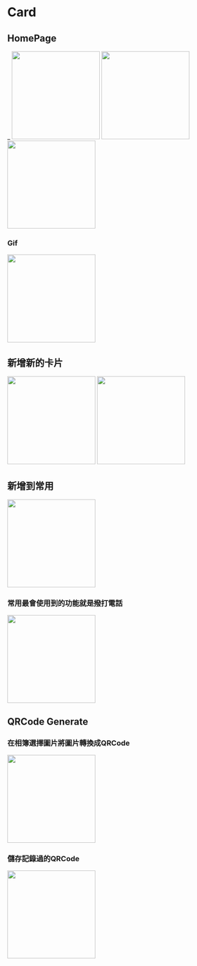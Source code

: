 # Card
## HomePage
_ 
<img src="https://i.imgur.com/JEGIcZr.jpg" width="200px" >
<img src="https://i.imgur.com/LRRcVS3.jpg" width="200px" >
<img src="https://i.imgur.com/y1HUenM.jpg" width="200px" >

### Gif
<img src="https://i.imgur.com/JP2tFwn.gif" width="200px" >

## 新增新的卡片
<img src="https://i.imgur.com/Am7Abwj.jpg" width="200px" >
<img src="https://i.imgur.com/Am7Abwj.jpg" width="200px" >

## 新增到常用
<img src="https://i.imgur.com/befkJOw.png" width="200px" >

### 常用最會使用到的功能就是撥打電話
<img src="https://i.imgur.com/duFqig0.png" width="200px" >

## QRCode Generate
### 在相簿選擇圖片將圖片轉換成QRCode
<img src="https://i.imgur.com/7ZEGenQ.gif" width="200px" >


### 儲存記錄過的QRCode
<img src="https://i.imgur.com/PprLvPL.gif" width="200px" >


